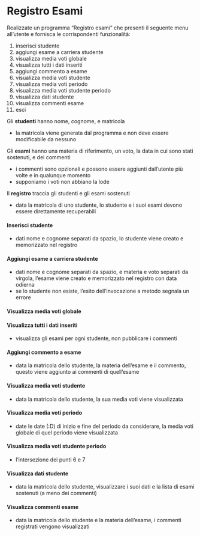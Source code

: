 # Registro Esami

Realizzate un programma “Registro esami” che presenti il seguente menu all’utente e fornisca le
corrispondenti funzionalità:

1. inserisci studente
2. aggiungi esame a carriera studente
3. visualizza media voti globale
4. visualizza tutti i dati inseriti
5. aggiungi commento a esame
6. visualizza media voti studente
7. visualizza media voti periodo
8. visualizza media voti studente periodo
9. visualizza dati studente
10. visualizza commenti esame
11. esci


Gli **studenti** hanno nome, cognome, e matricola

* la matricola viene generata dal programma e non deve essere modificabile da nessuno


Gli **esami** hanno una materia di riferimento, un voto, la data in cui sono stati sostenuti, e dei commenti

* i commenti sono opzionali e possono essere aggiunti dall’utente più volte e in qualunque momento
* supponiamo i voti non abbiano la lode


Il **registro** traccia gli studenti e gli esami sostenuti

* data la matricola di uno studente, lo studente e i suoi esami devono essere direttamente
recuperabili

#### Inserisci studente

* dati nome e cognome separati da spazio, lo studente viene creato e memorizzato nel registro

#### Aggiungi esame a carriera studente

* dati nome e cognome separati da spazio, e materia e voto separati da virgola, l’esame viene creato
e memorizzato nel registro con data odierna
* se lo studente non esiste, l’esito dell’invocazione a metodo segnala un errore

#### Visualizza media voti globale


#### Visualizza tutti i dati inseriti

* visualizza gli esami per ogni studente, non pubblicare i commenti

#### Aggiungi commento a esame

* data la matricola dello studente, la materia dell’esame e il commento, questo viene aggiunto ai
commenti di quell’esame

#### Visualizza media voti studente

* data la matricola dello studente, la sua media voti viene visualizzata

#### Visualizza media voti periodo

* date le date (:D) di inizio e fine del periodo da considerare, la media voti globale di quel periodo
viene visualizzata

#### Visualizza media voti studente periodo

* l’intersezione dei punti 6 e 7

#### Visualizza dati studente

* data la matricola dello studente, visualizzare i suoi dati e la lista di esami sostenuti (a meno dei
commenti)

#### Visualizza commenti esame

* data la matricola dello studente e la materia dell’esame, i commenti registrati vengono visualizzati
